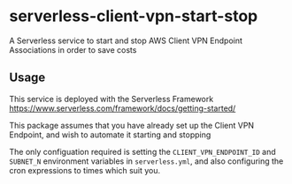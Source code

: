 # serverless-client-vpn-start-stop
A Serverless service to start and stop AWS Client VPN Endpoint Associations in order to save costs

## Usage
This service is deployed with the Serverless Framework https://www.serverless.com/framework/docs/getting-started/

This package assumes that you have already set up the Client VPN Endpoint, and wish to automate it starting and stopping

The only configuation required is setting the `CLIENT_VPN_ENDPOINT_ID` and `SUBNET_N` environment variables in `serverless.yml`, and also configuring the cron expressions to times which suit you.
